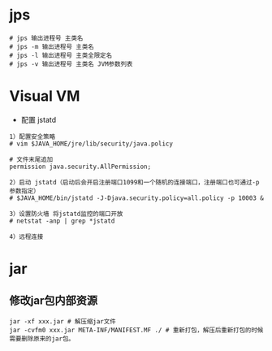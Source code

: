 # jps

```shell
# jps 输出进程号 主类名
# jps -m 输出进程号 主类名
# jps -l 输出进程号 主类全限定名
# jps -v 输出进程号 主类名 JVM参数列表
```

# Visual  VM

- 配置 jstatd

```shell
1）配置安全策略
# vim $JAVA_HOME/jre/lib/security/java.policy

# 文件末尾追加
permission java.security.AllPermission; 

2）启动 jstatd（启动后会开启注册端口1099和一个随机的连接端口，注册端口也可通过-p参数指定）
# $JAVA_HOME/bin/jstatd -J-Djava.security.policy=all.policy -p 10003 &

3）设置防火墙 将jstatd监控的端口开放
# netstat -anp | grep *jstatd

4）远程连接
```

# jar

## 修改jar包内部资源

```shell
jar -xf xxx.jar # 解压缩jar文件
jar -cvfm0 xxx.jar META-INF/MANIFEST.MF ./ # 重新打包，解压后重新打包的时候需要删除原来的jar包。
```